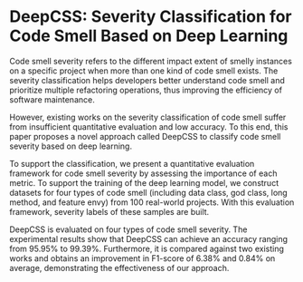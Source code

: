 # DeepCSS: Severity Classification for Code Smell Based on Deep Learning
Code smell severity refers to the different impact extent of smelly instances on a specific project when more than one kind of code smell exists. The severity classification helps developers better understand code smell and prioritize multiple refactoring operations, thus improving the efficiency of software maintenance.

However, existing works on the severity classification of code smell suffer from insufficient quantitative evaluation and low accuracy. To this end, this paper proposes a novel approach called DeepCSS to classify code smell severity based on deep learning.

To support the classification, we present a quantitative evaluation framework for code smell severity by assessing the importance of each metric. To support the training of the deep learning model, we construct datasets for four types of code smell (including data class, god class, long method, and feature envy) from 100 real-world projects. With this evaluation framework, severity labels of these samples are built.

DeepCSS is evaluated on four types of code smell severity. The experimental results show that DeepCSS can achieve an accuracy ranging from 95.95\% to 99.39\%. Furthermore, it is compared against two existing works and obtains an improvement in F1-score of 6.38\% and 0.84\% on average, demonstrating the effectiveness of our approach.
